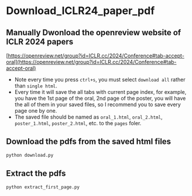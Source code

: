# Download_ICLR24_paper_pdf

##  Manually Dwonload the openreview website of ICLR 2024 papers
[https://openreview.net/group?id=ICLR.cc/2024/Conference#tab-accept-oral](https://openreview.net/group?id=ICLR.cc/2024/Conference#tab-accept-oral)

* Note every time you press `ctrl+s`, you must select `download all` rather than `single html`.
* Every time it will save the all tabs with current page index, for example, you have the 1st page of the oral, 2nd page of the poster, you will have the all of them in your saved files, so I recommend you to save every page one by one. 
* The saved file should be named as `oral_1.html`, `oral_2.html`, `poster_1.html`, `poster_2.html`, etc. to the `pages` foler.

## Download the pdfs from the saved html files
```bash
python download.py
```

## Extract the pdfs
```bash
python extract_first_page.py
```
